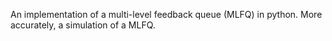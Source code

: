 An implementation of a multi-level feedback queue (MLFQ) in python. More accurately, a simulation of a MLFQ.